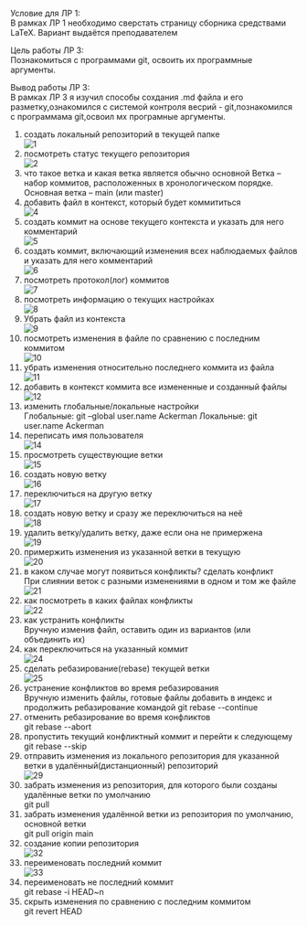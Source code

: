 Условие для ЛР 1:  
В рамках ЛР 1 необходимо сверстать страницу сборника средствами LaTeX. Вариант выдаётся преподавателем  


Цель работы ЛР 3:  
Познакомиться с программами git, освоить их программные аргументы.   

Вывод работы ЛР 3:  
В рамках ЛР 3 я изучил способы сохдания .md файла и его разметку,ознакомился с системой контроля весрий - git,познакомился с программама git,освоил мх програмные аргументы.

1. создать локальный репозиторий в текущей папке  
 ![1](sources/1.png)
2. посмотреть статус текущего репозитория  
 ![2](sources/2.png)
3. что такое ветка и какая ветка является обычно основной
	 Ветка – набор коммитов, расположенных в хронологическом порядке. Основная ветка – main (или master) 
4. добавить файл в контекст, который будет коммититься  
 ![4](sources/4.png)
5. создать коммит на основе текущего контекста и указать для него комментарий  
 ![5](sources/5.png)
6. создать коммит, включающий изменения всех наблюдаемых файлов и указать для него комментарий  
![6](sources/6.png)
7. посмотреть протокол(лог) коммитов  
![7](sources/7.png)
8. посмотреть информацию о текущих настройках  
 ![8](sources/8.png)
9. Убрать файл из контекста  
 ![9](sources/9.png)
10.  посмотреть изменения в файле по сравнению с последним коммитом  
 ![10](sources/10.png)
11. убрать изменения относительно последнего коммита из файла  
 ![11](sources/11.png)
12. добавить в контекст коммита все измененные и созданный файлы  
 ![12](sources/12.png)
13. изменить глобальные/локальные настройки  
Глобальные: git –global user.name Ackerman
Локальные: git user.name Ackerman
14. переписать имя пользователя  
 ![14](sources/14.png)
15. просмотреть существующие ветки  
 ![15](sources/15.png)
16. создать новую ветку  
 ![16](sources/16.png)
17. переключиться на другую ветку  
 ![17](sources/17.png)
18. создать новую ветку и сразу же переключиться на неё  
 ![18](sources/18.png)
19. удалить ветку/удалить ветку, даже если она не примержена  
 ![19](sources/19.png)
20. примержить изменения из указанной ветки в текущую  
 ![20](sources/20.png)
21. в каком случае могут появиться конфликты? сделать конфликт  
При слиянии веток с разными изменениями в одном и том же файле  
 ![21](sources/21.png)
22. как посмотреть в каких файлах конфликты  
 ![22](sources/22.png)
23. как устранить конфликты  
Вручную изменив файл, оставить один из вариантов (или объединить их)
24. как переключиться на указанный коммит  
 ![24](sources/24.png)
25. сделать ребазирование(rebase) текущей ветки  
 ![25](sources/25.png) 
26. устранение конфликтов во время ребазирования  
Вручную изменить файлы, готовые файлы добавить в индекс и продолжить ребазирование командой git rebase --continue
27. отменить ребазирование во время конфликтов  
git rebase --abort
28. пропустить текущий конфликтный коммит и перейти к следующему  
git rebase --skip
29. отправить изменения из локального репозитория для указанной ветки в удалённый(дистанционный) репозиторий  
 ![29](sources/29.png)
30. забрать изменения из репозитория, для которого были созданы удалённые ветки по умолчанию  
git pull
31. забрать изменения удалённой ветки из репозитория по умолчанию, основной ветки  
git pull origin main
32. создание копии репозитория  
 ![32](sources/32.png)
33. переименовать последний коммит  
 ![33](sources/33.png)
34. переименовать не последний коммит  
git rebase -i HEAD~n
35. скрыть изменения по сравнению с последним коммитом  
git revert HEAD
